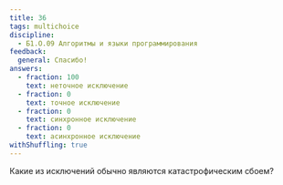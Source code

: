 ```yaml
---
title: 36
tags: multichoice
discipline:
  - Б1.О.09 Алгоритмы и языки программирования
feedback:
  general: Спасибо!
answers:
  - fraction: 100
    text: неточное исключение
  - fraction: 0
    text: точное исключение
  - fraction: 0
    text: синхронное исключение
  - fraction: 0
    text: асинхронное исключение
withShuffling: true
---
```


Какие из исключений обычно являются катастрофическим сбоем?